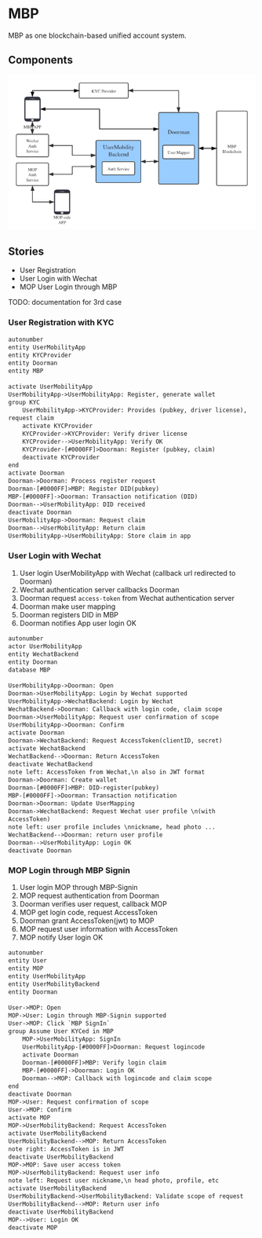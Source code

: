 
# MBP

MBP as one blockchain-based unified account system.

## Components

![](./MBP.png)

## Stories

* User Registration
* User Login with Wechat
* MOP User Login through MBP

TODO: documentation for 3rd case


### User Registration with KYC

```plantuml
autonumber
entity UserMobilityApp
entity KYCProvider
entity Doorman
entity MBP

activate UserMobilityApp
UserMobilityApp->UserMobilityApp: Register, generate wallet
group KYC
    UserMobilityApp->KYCProvider: Provides (pubkey, driver license), request claim
    activate KYCProvider
    KYCProvider->KYCProvider: Verify driver license
    KYCProvider-->UserMobilityApp: Verify OK
    KYCProvider-[#0000FF]>Doorman: Register (pubkey, claim)
    deactivate KYCProvider
end
activate Doorman
Doorman->Doorman: Process register request
Doorman-[#0000FF]>MBP: Register DID(pubkey)
MBP-[#0000FF]->Doorman: Transaction notification (DID)
Doorman-->UserMobilityApp: DID received
deactivate Doorman
UserMobilityApp->Doorman: Request claim
Doorman-->UserMobilityApp: Return claim
UserMobilityApp->UserMobilityApp: Store claim in app
```

### User Login with Wechat

1. User login UserMobilityApp with Wechat (callback url redirected to Doorman)
3. Wechat authentication server callbacks Doorman
4. Doorman request `access-token` from Wechat authentication server
5. Doorman make user mapping
6. Doorman registers DID in MBP
7. Doorman notifies App user login OK

```plantuml
autonumber
actor UserMobilityApp
entity WechatBackend
entity Doorman
database MBP

UserMobilityApp->Doorman: Open
Doorman->UserMobilityApp: Login by Wechat supported
UserMobilityApp->WechatBackend: Login by Wechat
WechatBackend->Doorman: Callback with login code, claim scope
Doorman->UserMobilityApp: Request user confirmation of scope
UserMobilityApp->Doorman: Confirm 
activate Doorman
Doorman->WechatBackend: Request AccessToken(clientID, secret)
activate WechatBackend
WechatBackend-->Doorman: Return AccessToken
deactivate WechatBackend
note left: AccessToken from Wechat,\n also in JWT format
Doorman->Doorman: Create wallet
Doorman-[#0000FF]>MBP: DID-register(pubkey)
MBP-[#0000FF]->Doorman: Transaction notification
Doorman->Doorman: Update UserMapping
Doorman->WechatBackend: Request Wechat user profile \n(with AccessToken)
note left: user profile includes \nnickname, head photo ...
WechatBackend-->Doorman: return user profile
Doorman-->UserMobilityApp: Login OK
deactivate Doorman
```

### MOP Login through MBP Signin

1. User login MOP through MBP-Signin
2. MOP request authentication from Doorman
3. Doorman verifies user request, callback MOP
4. MOP get login code, request AccessToken
5. Doorman grant AccessToken(jwt) to MOP
6. MOP request user information with AccessToken
7. MOP notify User login OK

```plantuml
autonumber
entity User
entity MOP
entity UserMobilityApp
entity UserMobilityBackend
entity Doorman

User->MOP: Open
MOP->User: Login through MBP-Signin supported
User->MOP: Click `MBP SignIn`
group Assume User KYCed in MBP
    MOP->UserMobilityApp: SignIn
    UserMobilityApp-[#0000FF]>Doorman: Request logincode
    activate Doorman
    Doorman-[#0000FF]>MBP: Verify login claim
    MBP-[#0000FF]->Doorman: Login OK
    Doorman-->MOP: Callback with logincode and claim scope
end
deactivate Doorman
MOP->User: Request confirmation of scope
User->MOP: Confirm
activate MOP
MOP->UserMobilityBackend: Request AccessToken
activate UserMobilityBackend
UserMobilityBackend-->MOP: Return AccessToken
note right: AccessToken is in JWT
deactivate UserMobilityBackend
MOP->MOP: Save user access token
MOP->UserMobilityBackend: Request user info
note left: Request user nickname,\n head photo, profile, etc
activate UserMobilityBackend
UserMobilityBackend->UserMobilityBackend: Validate scope of request
UserMobilityBackend-->MOP: Return user info
deactivate UserMobilityBackend
MOP-->User: Login OK
deactivate MOP
```
